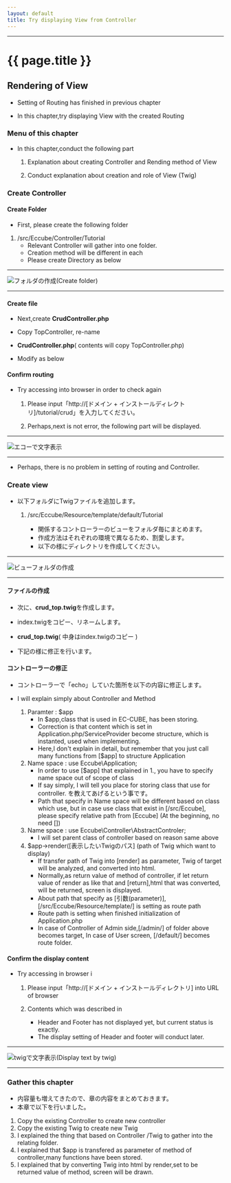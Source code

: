```yaml
---
layout: default
title: Try displaying View from Controller
---
```


---

# {{ page.title }}


## Rendering of View

- Setting of Routing has finished in previous chapter

- In this chapter,try displaying View with the created Routing

### Menu of this chapter

- In this chapter,conduct the following part

    1. Explanation about creating Controller and Rending method of View

    1. Conduct explanation about creation and role of View (Twig)

### Create Controller

#### Create Folder

- First, please create the following folder

1. /src/Eccube/Controller/Tutorial
    - Relevant Controller will gather into one folder.
    - Creation method will be different in each
    - Please create Directory as below

---

![フォルダの作成](/images/img-tutorial2-make-dir.png)(Create folder)

---

#### Create file

- Next,create **CrudController.php**

- Copy TopController, re-name

- **CrudController.php**( contents will copy TopController.php)

<script src="http://gist-it.appspot.com/https://github.com/EC-CUBE/ec-cube.github.io/blob/master/Source/tutorial_2/CrudController_before.php"></script>

<!--
```
<?php
/*
 * This file is part of EC-CUBE
 *
 * Copyright(c) 2000-2015 LOCKON CO.,LTD. All Rights Reserved.
 *
 * http://www.lockon.co.jp/
 *
 * This program is free software; you can redistribute it and/or
 * modify it under the terms of the GNU General Public License
 * as published by the Free Software Foundation; either version 2
 * of the License, or (at your option) any later version.
 *
 * This program is distributed in the hope that it will be useful,
 * but WITHOUT ANY WARRANTY; without even the implied warranty of
 * MERCHANTABILITY or FITNESS FOR A PARTICULAR PURPOSE.  See the
 * GNU General Public License for more details.
 *
 * You should have received a copy of the GNU General Public License
 * along with this program; if not, write to the Free Software
 * Foundation, Inc., 59 Temple Place - Suite 330, Boston, MA  02111-1307, USA.
 */


namespace Eccube\Controller;

use Eccube\Application;

class TopController
{

    public function index(Application $app)
    {
        return $app->render('index.twig');
    }
}
```
-->

- Modify as below

<script src="http://gist-it.appspot.com/https://github.com/EC-CUBE/ec-cube.github.io/blob/master/Source/tutorial_2/CrudController_after.php"></script>

<!--
```
<?php
/*
 * This file is part of EC-CUBE
 *
 * Copyright(c) 2000-2015 LOCKON CO.,LTD. All Rights Reserved.
 *
 * http://www.lockon.co.jp/
 *
 * This program is free software; you can redistribute it and/or
 * modify it under the terms of the GNU General Public License
 * as published by the Free Software Foundation; either version 2
 * of the License, or (at your option) any later version.
 *
 * This program is distributed in the hope that it will be useful,
 * but WITHOUT ANY WARRANTY; without even the implied warranty of
 * MERCHANTABILITY or FITNESS FOR A PARTICULAR PURPOSE.  See the
 * GNU General Public License for more details.
 *
 * You should have received a copy of the GNU General Public License
 * along with this program; if not, write to the Free Software
 * Foundation, Inc., 59 Temple Place - Suite 330, Boston, MA  02111-1307, USA.
 */


namespace Eccube\Controller\Tutorial; ★フォルダのパスを追加

use Eccube\Application;
use Eccube\Controller\AbstractController; ★親コントローラーのパスを追加

class CrudController extends AbstractController ★クラス名を修正 + 親コントローラーを継承
{

    public function index(Application $app)
    {
        echo 'First Tutorial';★追記
        exit();★追記
        //return $app->render('index.twig');★一旦コメントアウト
    }
}
```
-->

#### Confirm routing

- Try accessing into browser in order to check again

    1. Please input「http://[ドメイン + インストールディレクトリ]/tutorial/crud」を入力してください。

    1. Perhaps,next is not error, the following part will be displayed.

---

![エコーで文字表示](/images/img-tutorial2-echo-str.png)

---

- Perhaps, there is no problem in setting of routing and Controller. 

### Create view

- 以下フォルダにTwigファイルを追加します。

    1. /src/Eccube/Resource/template/default/Tutorial

        - 関係するコントローラーのビューをフォルダ毎にまとめます。
        - 作成方法はそれぞれの環境で異なるため、割愛します。
        - 以下の様にディレクトリを作成してください。

---

![ビューフォルダの作成](/images/img-tutorial2-make-dir.png)

---

#### ファイルの作成

- 次に、**crud_top.twig**を作成します。

- index.twigをコピー、リネームします。

- **crud_top.twig**( 中身はindex.twigのコピー )

<script src="http://gist-it.appspot.com/https://github.com/EC-CUBE/ec-cube.github.io/blob/master/Source/tutorial_2/crud_top_before.twig"></script>

<!--
```
｛＃
This file is part of EC-CUBE

Copyright(c) 2000-2015 LOCKON CO.,LTD. All Rights Reserved.

http://www.lockon.co.jp/

This program is free software; you can redistribute it and/or
modify it under the terms of the GNU General Public License
as published by the Free Software Foundation; either version 2
of the License, or (at your option) any later version.

This program is distributed in the hope that it will be useful,
but WITHOUT ANY WARRANTY; without even the implied warranty of
MERCHANTABILITY or FITNESS FOR A PARTICULAR PURPOSE.  See the
GNU General Public License for more details.

You should have received a copy of the GNU General Public License
along with this program; if not, write to the Free Software
Foundation, Inc., 59 Temple Place - Suite 330, Boston, MA  02111-1307, USA.
＃｝

｛％ extends 'default_frame.twig' ％｝

｛％ set body_class = 'front_page' ％｝

｛％ block javascript ％｝
<script>
$(function(){
    $('.main_visual').slick({
        dots: true,
        arrows: false,
        autoplay: true,
        speed: 300
    });
});
</script>
｛％ endblock ％｝

｛％ block main ％｝
    <div class="row">
       <div class="col-sm-12">
            <div class="main_visual">
                <div class="item">
                  <img src="{{ app.config.front_urlpath }}/img/top/mv01.jpg">
                </div>
                <div class="item">
                  <img src="{{ app.config.front_urlpath }}/img/top/mv02.jpg">
                </div>
                <div class="item">
                  <img src="{{ app.config.front_urlpath }}/img/top/mv03.jpg">
                </div>
            </div>
        </div>
    </div>
｛％ endblock ％｝
```
-->

- 下記の様に修正を行います。

<script src="http://gist-it.appspot.com/https://github.com/EC-CUBE/ec-cube.github.io/blob/master/Source/tutorial_2/crud_top_after.twig"></script>

<!--
```
｛＃
This file is part of EC-CUBE

Copyright(c) 2000-2015 LOCKON CO.,LTD. All Rights Reserved.

http://www.lockon.co.jp/

This program is free software; you can redistribute it and/or
modify it under the terms of the GNU General Public License
as published by the Free Software Foundation; either version 2
of the License, or (at your option) any later version.

This program is distributed in the hope that it will be useful,
but WITHOUT ANY WARRANTY; without even the implied warranty of
MERCHANTABILITY or FITNESS FOR A PARTICULAR PURPOSE.  See the
GNU General Public License for more details.

You should have received a copy of the GNU General Public License
along with this program; if not, write to the Free Software
Foundation, Inc., 59 Temple Place - Suite 330, Boston, MA  02111-1307, USA.
＃｝
｛％ extends 'default_frame.twig' ％｝

｛％ set body_class = 'front_page' ％｝

｛％ block javascript ％｝★<sctipt> ～ </script>を削除
｛％ endblock ％」

｛％ block main ％｝
    <div class="row">
       <div class="col-sm-12">
            <div class="main_wrap">★ID名称を変更「main_visual」→「main_wrap」、「main_visual」内を削除し新しく内容を追記
                <h1>CRUDチュートリアル</h1> ★追記
                <p>投稿を行なってください</p> ★追記
            </div>
        </div>
    </div>
｛％ endblock ％｝
```
-->

#### コントローラーの修正

- コントローラーで「echo」していた箇所を以下の内容に修正します。

<script src="http://gist-it.appspot.com/https://github.com/EC-CUBE/ec-cube.github.io/blob/master/Source/tutorial_2/CrudController_modified.php"></script>

<!--
```
<?php
/*
 * This file is part of EC-CUBE
 *
 * Copyright(c) 2000-2015 LOCKON CO.,LTD. All Rights Reserved.
 *
 * http://www.lockon.co.jp/
 *
 * This program is free software; you can redistribute it and/or
 * modify it under the terms of the GNU General Public License
 * as published by the Free Software Foundation; either version 2
 * of the License, or (at your option) any later version.
 *
 * This program is distributed in the hope that it will be useful,
 * but WITHOUT ANY WARRANTY; without even the implied warranty of
 * MERCHANTABILITY or FITNESS FOR A PARTICULAR PURPOSE.  See the
 * GNU General Public License for more details.
 *
 * You should have received a copy of the GNU General Public License
 * along with this program; if not, write to the Free Software
 * Foundation, Inc., 59 Temple Place - Suite 330, Boston, MA  02111-1307, USA.
 */


namespace Eccube\Controller\Tutorial;

use Eccube\Application;
use Eccube\Controller\AbstractController;

class CrudController extends AbstractController
{

    public function index(Application $app)
    {
        return $app->render('Tutorial/crud_top.twig');★修正箇所(コメント部と、echo、exitを削除)
    }
}
```
-->

-  I will explain simply about Controller and Method  

    1. Paramter : $app
        - In $app,class that is used in EC-CUBE, has been storing.
        - Correction is that content which is set in Application.php/ServiceProvider become structure, which is instanted, used when implementing.
        - Here,I don't explain in detail, but remember that you just call many functions from [$app] to structure Application
    1. Name space : use Eccube\Application;
        - In order to use [$app] that explained in 1., you have to specify name space out of scope of class
        - If say simply, I will tell you place for storing class that use for controller. を教えてあげるという事です。
        - Path that specify in Name space will be different based on class which use, but in case use class that exist in [/src/Eccube], please specify relative path from [Eccube] (At the beginning, no need [\])
    1. Name space : use Eccube\Controller\AbstractControler;
        - I will set parent class of controller based on reason same above
    1. $app->render([表示したいTwigのパス] (path of Twig which want to display)
        - If transfer path of Twig into [render] as parameter, Twig of target will be analyzed, and converted into html.
        - Normally,as return value of method of controller, if let return value of render as like that and [return],html that was converted, will be returned, screen is displayed.
        - About path that specify as [引数(parameter)], [/src/Eccube/Resource/template/] is setting as route path
        - Route path is setting when finished initialization of Application.php
        - In case of Controller of Admin side,[/admin/] of folder above becomes target, 
           In case of User screen, [/default/] becomes route folder.

#### Confirm the display content

- Try accessing in browser i

    1. Please input「http://[ドメイン + インストールディレクトリ] into URL of browser 

    1. Contents which was described in

        - Header and Footer has not displayed yet, but current status is exactly.
        - The display setting of Header and footer will conduct later.

---

![twigで文字表示](/images/img-tutorial2-view-rendar.png)(Display text by twig)

---

### Gather this chapter

- 内容量も増えてきたので、章の内容をまとめておきます。
- 本章で以下を行いました。

1. Copy the existing Controller to create new controller
1. Copy the existing Twig to create new Twig
1. I explained the thing that based on Controller /Twig to gather into the relating folder.
1. I explained that $app is transfered as parameter of method of controller,many functions have been stored.
1. I explained that by converting Twig into html by render,set to be returned value of method, screen will be drawn.
